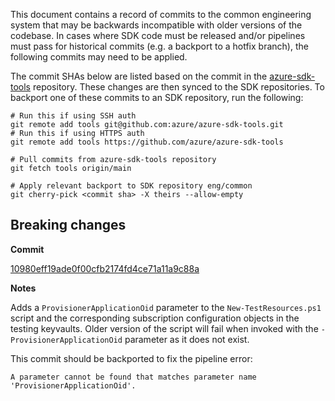 This document contains a record of commits to the common engineering system that may be backwards incompatible with older versions of the codebase. In cases where SDK code must be released and/or pipelines must pass for historical commits (e.g. a backport to a hotfix branch), the following commits may need to be applied.

The commit SHAs below are listed based on the commit in the [azure-sdk-tools](https://github.com/Azure/azure-sdk-tools) repository. These changes are then synced to the SDK repositories. To backport one of these commits to an SDK repository, run the following:

```
# Run this if using SSH auth
git remote add tools git@github.com:azure/azure-sdk-tools.git
# Run this if using HTTPS auth
git remote add tools https://github.com/azure/azure-sdk-tools

# Pull commits from azure-sdk-tools repository
git fetch tools origin/main

# Apply relevant backport to SDK repository eng/common
git cherry-pick <commit sha> -X theirs --allow-empty
```

## Breaking changes

**Commit**

[10980eff19ade0f00cfb2174fd4ce71a11a9c88a](https://github.com/Azure/azure-sdk-tools/pull/2721/commits/10980eff19ade0f00cfb2174fd4ce71a11a9c88a)

**Notes**

Adds a `ProvisionerApplicationOid` parameter to the `New-TestResources.ps1` script and the
corresponding subscription configuration objects in the testing keyvaults. Older version of the
script will fail when invoked with the `-ProvisionerApplicationOid` parameter as it does not exist.

This commit should be backported to fix the pipeline error:

```
A parameter cannot be found that matches parameter name 'ProvisionerApplicationOid'.
```

